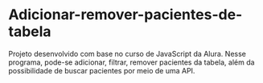 # Adicionar-remover-pacientes-de-tabela

Projeto desenvolvido com base no curso de JavaScript da Alura.
Nesse programa, pode-se adicionar, filtrar, remover pacientes da tabela, além da possibilidade de buscar pacientes por meio de uma API.

